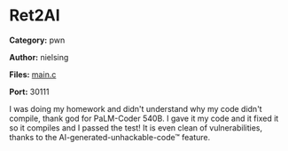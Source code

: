 # Ret2AI
**Category:** pwn

**Author:** nielsing

**Files:** [main.c](./main.c)

**Port:** 30111

I was doing my homework and didn't understand why my code didn't compile, thank god for PaLM-Coder
540B. I gave it my code and it fixed it so it compiles and I passed the test! It is even clean of
vulnerabilities, thanks to the AI-generated-unhackable-code™ feature.
